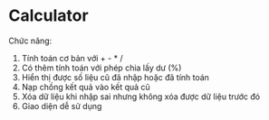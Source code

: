 # Calculator

Chức năng: 
1. Tính toán cơ bản với + - * /
2. Có thêm tính toán với phép chia lấy dư (%)
3. Hiển thị được số liệu cũ đã nhập hoặc đã tính toán
4. Nạp chồng kết quả vào kết quả cũ
5. Xóa dữ liệu khi nhập sai nhưng không xóa được dữ liệu trước đó
6. Giao diện dễ sử dụng
